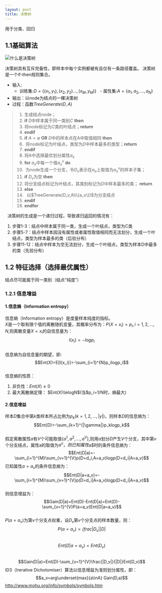 ```yaml
---
layout: post
title: 决策树
---
```

用于分类、回归

## 1.1基础算法
![什么是决策树](https://rudadao.github.io/images/决策树.png)
 
   决策树具有互斥完备性，即样本中每个实例都被有且仅有一条路径覆盖。
   决策树是一个if-then规则集合。

* 输入:
   - 训练集:$D=\{(x_1,y_1),(x_2,y_2)...,(x_M,y_M)\}$
   - 属性集:$A=\{a_1,a_2,...,a_N\}$
* 输出：以node为结点的一棵决策树
* 过程：函数$TreeGenerate(D,A)$
>1. 生成结点node；
>2. **if** $D$中样本属于同一类别$C$ **then**
>3. 将node标记为$C$类的叶结点；**return**
>4. **endif**
>5. **if** $A=\emptyset$ **OR** $D$中的样本点在A中取值相同 **then**
>6.  将node标记为叶结点，类型为$D$中样本最多的类型；**return**
>7. **endif**
>8. 将A中选择最优划分属性$a_x$
>9. **for** $a_x$中每一个值$a^v_x$ **do**
>10.  为node生成一个分支，令$D_v$表示在$a_x$上取值为$a^v_x$的样本子集；
>11.   **if** $D_v$为空 **then**
>12.    将分支结点标记为叶结点，其类别标记为$D$中样本最多的类； **return**
>13.   **else**
>14.    以$TreeGenerate(D_v,A\\\{a_x\})$为分支结点
>15. **endif**
>14. **endfor**    

   决策树的生成是一个递归过程，导致递归返回的情况有：
   1. 步骤1-3：结点中样本属于同一类，生成一个叶结点，类型为C类
   2. 步骤5-7：结点中样本因没有属性或者属性取值相同而无法划分，生成一个叶结点，类型为样本最多的类（后验分布）
   3. 步骤11-12：结点中样本为空无法划分，生成一个叶结点，类型为样本D中最多的类（先验分布）

## 1.2 特征选择（选择最优属性）
   结点尽可能属于同一类别（结点“纯度”）
### 1.2.1 信息增益
#### 1.信息熵（Information entropy）  
信息熵（Information entropy）是度量样本纯度的指标。   
$X$是一个取有限个值的离散随机变量，其概率分布为：$P(X=x_i)=p_i, i=1,2,...,N$,则离散变量$X=x_i$的自信息量为： 
$$I(x_i)=-logp_i$$  
信息熵为自信息量的期望，即:  
$$Ent(X)=E[I(x_i)]=-\sum_{i=1}^{N}p_ilogp_i$$  
信息熵的性质： 
  1. 非负性：$Ent(X)\ge0$  
  2. 最大离散熵定理： $Ent(X)\lelogN$(当$p_i=1/N时，熵最大) 
#### 2.信息增益   
样本$D$集合中第$k$类样本所占比例为$p_k(k=1,2,...,|\gamma|)$，则样本$D$的信息熵为：   
$$Ent(D)=-\sum_{k=1}^{|\gamma|}p_klogp_k$$  
假定离散属性$a$有$V$个可能取值$\{a^1,a^2,...,a^V\}$,则用$a$划分$D$产生$V$个分支，其中第$v$个分支结点，属性a的取值为$a^v，则已知属性$a$时的条件信息熵为：  
$$Ent(D|a)=-\sum_{i=1}^{M}\sum_{v=1}^{V}p(D=d_i,A=a_v)logp(D=d_i|A=a_v)$$ 
已知属性$a=a_v$的条件信息熵为：   
$$Ent(D|a=a_v)=-\sum_{i=1}^{M}\sum_{v=1}^{V}p(D=d_i|A=a_v)logp(D=d_i|A=a_v)$$  
则信息增益为：  
$$Gain(D|a)=Ent(D)-Ent(D|a)=Ent(D)-\sum_{v=1}^{V}P(a=a_v)Ent(D|a=a_v)$$  
$P(a=a_v)$为第v个分支点权重，设$D_v$第$v$个分支点的样本数量，则：  
$$ P(a=a_v)=/frac{|D_v|}{|D|}$$  
$$Ent(D|a=a_v)=Ent(D_v)$$  
$$Gain(D|a)=Ent(D)-\sum_{v=1}^{V}\frac{|D_v|}{|D|}Ent(D_v)$$ 
ID3（Irerative Dichotomiser）算法以信息增益为准则划分属性，即：
$$a_x=arg\underset{max}{a\inA} Gain(D,a)$$
 http://www.mohu.org/info/symbols/symbols.htm
